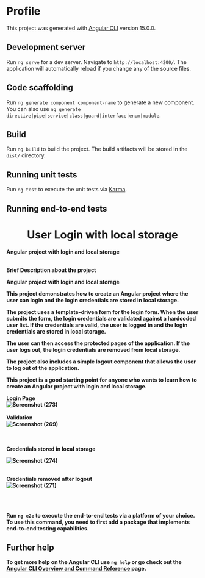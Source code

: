 # Profile

This project was generated with [Angular CLI](https://github.com/angular/angular-cli) version 15.0.0.

## Development server

Run `ng serve` for a dev server. Navigate to `http://localhost:4200/`. The application will automatically reload if you change any of the source files.

## Code scaffolding

Run `ng generate component component-name` to generate a new component. You can also use `ng generate directive|pipe|service|class|guard|interface|enum|module`.

## Build

Run `ng build` to build the project. The build artifacts will be stored in the `dist/` directory.

## Running unit tests

Run `ng test` to execute the unit tests via [Karma](https://karma-runner.github.io).

## Running end-to-end tests

<div id="top"></div>

<h1 align="center"><strong> User Login with local storage</h1>



<!-- ABOUT THE PROJECT -->


Angular project with login and local storage
<br><br>
 
 <strong>Brief Description about the project
 <br>

Angular project with login and local storage

This project demonstrates how to create an Angular project where the user can login and the login credentials are stored in local storage.

The project uses a template-driven form for the login form. When the user submits the form, the login credentials are validated against a hardcoded user list. If the credentials are valid, the user is logged in and the login credentials are stored in local storage.

The user can then access the protected pages of the application. If the user logs out, the login credentials are removed from local storage.

The project also includes a simple logout component that allows the user to log out of the application.

This project is a good starting point for anyone who wants to learn how to create an Angular project with login and local storage.
 <br>
 
<strong>Login Page
<br>
![Screenshot (273)](https://github.com/Sharathrao01/ng-Login/assets/86926101/1fc1ed9d-b2d4-4dc7-8da0-c35cdcd97e69)
<br>
<br>
<strong>Validation
<br>
![Screenshot (269)](https://github.com/Sharathrao01/ng-Login/assets/86926101/02837682-4770-4a75-8ca5-4f3ce5955f40)

<br>
  <br>
<strong>Credentials stored in local storage 
  
![Screenshot (274)](https://github.com/Sharathrao01/ng-Login/assets/86926101/fa305cf6-f18e-4699-85bd-e272ed84a064)
<br>
  <br>

  <strong>Credentials removed after logout
  <br>
  ![Screenshot (271)](https://github.com/Sharathrao01/ng-Login/assets/86926101/09ad6fbe-4038-4c77-8561-be1bfae61691)

<br>
  <br>

Run `ng e2e` to execute the end-to-end tests via a platform of your choice. To use this command, you need to first add a package that implements end-to-end testing capabilities.

## Further help

To get more help on the Angular CLI use `ng help` or go check out the [Angular CLI Overview and Command Reference](https://angular.io/cli) page.
